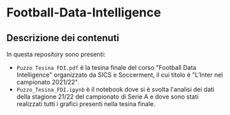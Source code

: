 # Football-Data-Intelligence

## Descrizione dei contenuti
In questa repository sono presenti:
- `Puzzo Tesina FDI.pdf` è la tesina finale del corso "Football Data Intelligence" organizzato da SICS e Soccerment, il cui titolo è "L’Inter nel campionato 2021/22". 
- `Puzzo_Tesina_FDI.ipynb` è il notebook dove si è svolta l'analisi dei dati della stagione 21/22 del campionato di Serie A e dove sono stati realizzati tutti i grafici presenti nella tesina finale. 
